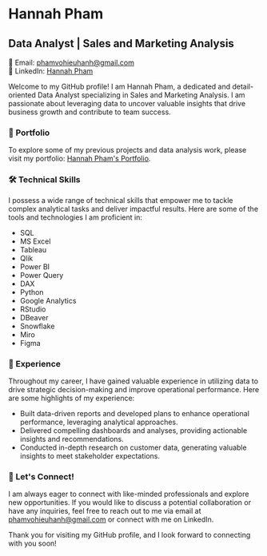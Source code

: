 # Hannah Pham
## Data Analyst | Sales and Marketing Analysis

📧 Email: phamvohieuhanh@gmail.com  
💼 LinkedIn: [Hannah Pham]([https://www.linkedin.com/in/hannahpham])

Welcome to my GitHub profile! I am Hannah Pham, a dedicated and detail-oriented Data Analyst specializing in Sales and Marketing Analysis. I am passionate about leveraging data to uncover valuable insights that drive business growth and contribute to team success.

### 🔗 Portfolio

To explore some of my previous projects and data analysis work, please visit my portfolio: [Hannah Pham's Portfolio](https://lananhduong.github.io/lauraduong-portfolio/).

### 🛠 Technical Skills

I possess a wide range of technical skills that empower me to tackle complex analytical tasks and deliver impactful results. Here are some of the tools and technologies I am proficient in:

- SQL
- MS Excel
- Tableau
- Qlik
- Power BI
- Power Query
- DAX
- Python
- Google Analytics
- RStudio
- DBeaver
- Snowflake
- Miro
- Figma

### 💼 Experience

Throughout my career, I have gained valuable experience in utilizing data to drive strategic decision-making and improve operational performance. Here are some highlights of my experience:

- Built data-driven reports and developed plans to enhance operational performance, leveraging analytical approaches.
- Delivered compelling dashboards and analyses, providing actionable insights and recommendations.
- Conducted in-depth research on customer data, generating valuable insights to meet stakeholder expectations.

### 🤝 Let's Connect!

I am always eager to connect with like-minded professionals and explore new opportunities. If you would like to discuss a potential collaboration or have any inquiries, feel free to reach out to me via email at phamvohieuhanh@gmail.com or connect with me on LinkedIn.

Thank you for visiting my GitHub profile, and I look forward to connecting with you soon!
